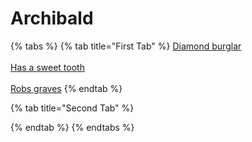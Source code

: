 # Archibald

{% tabs %}
{% tab title="First Tab" %}
[Diamond burglar](https://armless-detective-wiki.gitbook.io/wiki/clues/hallowen-clues-2025/diamond-buglar)\
\
[Has a sweet tooth](https://armless-detective-wiki.gitbook.io/wiki/clues/hallowen-clues-2025/has-a-sweet-tooth)\
\
[Robs graves](https://armless-detective-wiki.gitbook.io/wiki/clues/hallowen-clues-2025/robs-graves)
{% endtab %}

{% tab title="Second Tab" %}

{% endtab %}
{% endtabs %}

